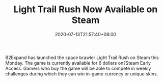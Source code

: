 ﻿---
title: "Light Trail Rush Now Available on Steam"
date: 2020-07-13T21:57:40+08:00
lastmod: 2020-07-13T16:45:40+08:00
draft: false
authors: ["Mona"]
description: "B2Expand has launched the space brawler Light Trail Rush on Steam this Monday. The game is currently available for 6 dollars on?Steam Early Access. Gamers who buy the game will be able to compete in weekly challenges during which they can win in-game currency or unique skins."
featuredImage: "light-trail-rush-now-available-on-steam.png"
tags: ["Virtual World","Play to Earn"]
categories: ["news"]
news: ["Virtual World"]
weight: 
lightgallery: true
pinned: false
recommend: false
recommend1: false
---

B2Expand has launched the space brawler Light Trail Rush on Steam this Monday. The game is currently available for 6 dollars on?Steam Early Access. Gamers who buy the game will be able to compete in weekly challenges during which they can win in-game currency or unique skins.

<!--more-->

